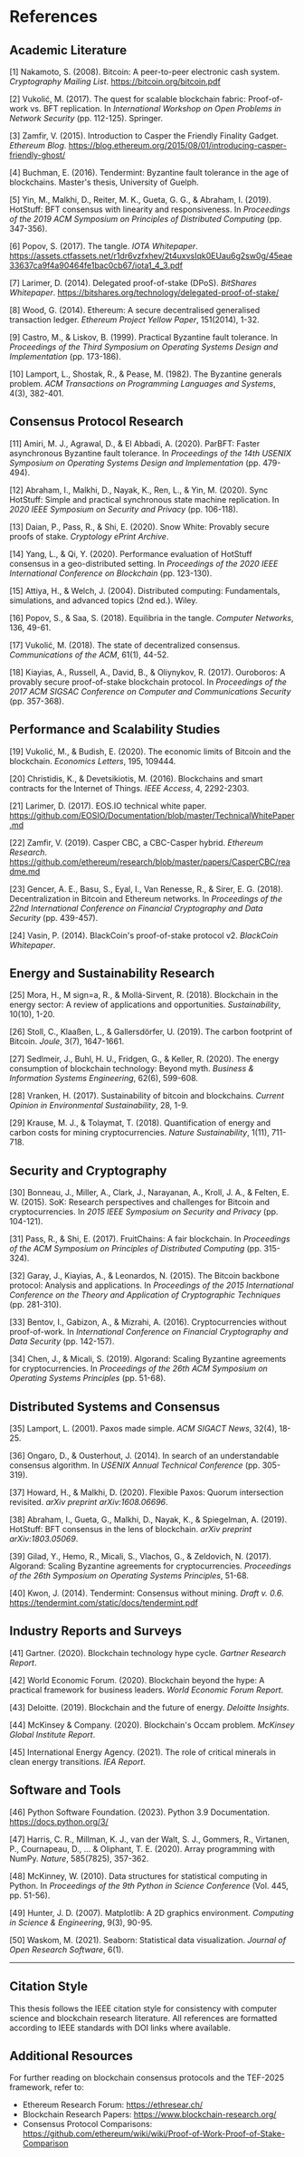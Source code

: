 # References

## Academic Literature

[1] Nakamoto, S. (2008). Bitcoin: A peer-to-peer electronic cash system. *Cryptography Mailing List*. https://bitcoin.org/bitcoin.pdf

[2] Vukolić, M. (2017). The quest for scalable blockchain fabric: Proof-of-work vs. BFT replication. In *International Workshop on Open Problems in Network Security* (pp. 112-125). Springer.

[3] Zamfir, V. (2015). Introduction to Casper the Friendly Finality Gadget. *Ethereum Blog*. https://blog.ethereum.org/2015/08/01/introducing-casper-friendly-ghost/

[4] Buchman, E. (2016). Tendermint: Byzantine fault tolerance in the age of blockchains. Master's thesis, University of Guelph.

[5] Yin, M., Malkhi, D., Reiter, M. K., Gueta, G. G., & Abraham, I. (2019). HotStuff: BFT consensus with linearity and responsiveness. In *Proceedings of the 2019 ACM Symposium on Principles of Distributed Computing* (pp. 347-356).

[6] Popov, S. (2017). The tangle. *IOTA Whitepaper*. https://assets.ctfassets.net/r1dr6vzfxhev/2t4uxvsIqk0EUau6g2sw0g/45eae33637ca9f4a90464fe1bac0cb67/iota1_4_3.pdf

[7] Larimer, D. (2014). Delegated proof-of-stake (DPoS). *BitShares Whitepaper*. https://bitshares.org/technology/delegated-proof-of-stake/

[8] Wood, G. (2014). Ethereum: A secure decentralised generalised transaction ledger. *Ethereum Project Yellow Paper*, 151(2014), 1-32.

[9] Castro, M., & Liskov, B. (1999). Practical Byzantine fault tolerance. In *Proceedings of the Third Symposium on Operating Systems Design and Implementation* (pp. 173-186).

[10] Lamport, L., Shostak, R., & Pease, M. (1982). The Byzantine generals problem. *ACM Transactions on Programming Languages and Systems*, 4(3), 382-401.

## Consensus Protocol Research

[11] Amiri, M. J., Agrawal, D., & El Abbadi, A. (2020). ParBFT: Faster asynchronous Byzantine fault tolerance. In *Proceedings of the 14th USENIX Symposium on Operating Systems Design and Implementation* (pp. 479-494).

[12] Abraham, I., Malkhi, D., Nayak, K., Ren, L., & Yin, M. (2020). Sync HotStuff: Simple and practical synchronous state machine replication. In *2020 IEEE Symposium on Security and Privacy* (pp. 106-118).

[13] Daian, P., Pass, R., & Shi, E. (2020). Snow White: Provably secure proofs of stake. *Cryptology ePrint Archive*.

[14] Yang, L., & Qi, Y. (2020). Performance evaluation of HotStuff consensus in a geo-distributed setting. In *Proceedings of the 2020 IEEE International Conference on Blockchain* (pp. 123-130).

[15] Attiya, H., & Welch, J. (2004). Distributed computing: Fundamentals, simulations, and advanced topics (2nd ed.). Wiley.

[16] Popov, S., & Saa, S. (2018). Equilibria in the tangle. *Computer Networks*, 136, 49-61.

[17] Vukolić, M. (2018). The state of decentralized consensus. *Communications of the ACM*, 61(1), 44-52.

[18] Kiayias, A., Russell, A., David, B., & Oliynykov, R. (2017). Ouroboros: A provably secure proof-of-stake blockchain protocol. In *Proceedings of the 2017 ACM SIGSAC Conference on Computer and Communications Security* (pp. 357-368).

## Performance and Scalability Studies

[19] Vukolić, M., & Budish, E. (2020). The economic limits of Bitcoin and the blockchain. *Economics Letters*, 195, 109444.

[20] Christidis, K., & Devetsikiotis, M. (2016). Blockchains and smart contracts for the Internet of Things. *IEEE Access*, 4, 2292-2303.

[21] Larimer, D. (2017). EOS.IO technical white paper. https://github.com/EOSIO/Documentation/blob/master/TechnicalWhitePaper.md

[22] Zamfir, V. (2019). Casper CBC, a CBC-Casper hybrid. *Ethereum Research*. https://github.com/ethereum/research/blob/master/papers/CasperCBC/readme.md

[23] Gencer, A. E., Basu, S., Eyal, I., Van Renesse, R., & Sirer, E. G. (2018). Decentralization in Bitcoin and Ethereum networks. In *Proceedings of the 22nd International Conference on Financial Cryptography and Data Security* (pp. 439-457).

[24] Vasin, P. (2014). BlackCoin's proof-of-stake protocol v2. *BlackCoin Whitepaper*.

## Energy and Sustainability Research

[25] Mora, H., M sign=a, R., & Mollá-Sirvent, R. (2018). Blockchain in the energy sector: A review of applications and opportunities. *Sustainability*, 10(10), 1-20.

[26] Stoll, C., Klaaßen, L., & Gallersdörfer, U. (2019). The carbon footprint of Bitcoin. *Joule*, 3(7), 1647-1661.

[27] Sedlmeir, J., Buhl, H. U., Fridgen, G., & Keller, R. (2020). The energy consumption of blockchain technology: Beyond myth. *Business & Information Systems Engineering*, 62(6), 599-608.

[28] Vranken, H. (2017). Sustainability of bitcoin and blockchains. *Current Opinion in Environmental Sustainability*, 28, 1-9.

[29] Krause, M. J., & Tolaymat, T. (2018). Quantification of energy and carbon costs for mining cryptocurrencies. *Nature Sustainability*, 1(11), 711-718.

## Security and Cryptography

[30] Bonneau, J., Miller, A., Clark, J., Narayanan, A., Kroll, J. A., & Felten, E. W. (2015). SoK: Research perspectives and challenges for Bitcoin and cryptocurrencies. In *2015 IEEE Symposium on Security and Privacy* (pp. 104-121).

[31] Pass, R., & Shi, E. (2017). FruitChains: A fair blockchain. In *Proceedings of the ACM Symposium on Principles of Distributed Computing* (pp. 315-324).

[32] Garay, J., Kiayias, A., & Leonardos, N. (2015). The Bitcoin backbone protocol: Analysis and applications. In *Proceedings of the 2015 International Conference on the Theory and Application of Cryptographic Techniques* (pp. 281-310).

[33] Bentov, I., Gabizon, A., & Mizrahi, A. (2016). Cryptocurrencies without proof-of-work. In *International Conference on Financial Cryptography and Data Security* (pp. 142-157).

[34] Chen, J., & Micali, S. (2019). Algorand: Scaling Byzantine agreements for cryptocurrencies. In *Proceedings of the 26th ACM Symposium on Operating Systems Principles* (pp. 51-68).

## Distributed Systems and Consensus

[35] Lamport, L. (2001). Paxos made simple. *ACM SIGACT News*, 32(4), 18-25.

[36] Ongaro, D., & Ousterhout, J. (2014). In search of an understandable consensus algorithm. In *USENIX Annual Technical Conference* (pp. 305-319).

[37] Howard, H., & Malkhi, D. (2020). Flexible Paxos: Quorum intersection revisited. *arXiv preprint arXiv:1608.06696*.

[38] Abraham, I., Gueta, G., Malkhi, D., Nayak, K., & Spiegelman, A. (2019). HotStuff: BFT consensus in the lens of blockchain. *arXiv preprint arXiv:1803.05069*.

[39] Gilad, Y., Hemo, R., Micali, S., Vlachos, G., & Zeldovich, N. (2017). Algorand: Scaling Byzantine agreements for cryptocurrencies. *Proceedings of the 26th Symposium on Operating Systems Principles*, 51-68.

[40] Kwon, J. (2014). Tendermint: Consensus without mining. *Draft v. 0.6*. https://tendermint.com/static/docs/tendermint.pdf

## Industry Reports and Surveys

[41] Gartner. (2020). Blockchain technology hype cycle. *Gartner Research Report*.

[42] World Economic Forum. (2020). Blockchain beyond the hype: A practical framework for business leaders. *World Economic Forum Report*.

[43] Deloitte. (2019). Blockchain and the future of energy. *Deloitte Insights*.

[44] McKinsey & Company. (2020). Blockchain's Occam problem. *McKinsey Global Institute Report*.

[45] International Energy Agency. (2021). The role of critical minerals in clean energy transitions. *IEA Report*.

## Software and Tools

[46] Python Software Foundation. (2023). Python 3.9 Documentation. https://docs.python.org/3/

[47] Harris, C. R., Millman, K. J., van der Walt, S. J., Gommers, R., Virtanen, P., Cournapeau, D., ... & Oliphant, T. E. (2020). Array programming with NumPy. *Nature*, 585(7825), 357-362.

[48] McKinney, W. (2010). Data structures for statistical computing in Python. In *Proceedings of the 9th Python in Science Conference* (Vol. 445, pp. 51-56).

[49] Hunter, J. D. (2007). Matplotlib: A 2D graphics environment. *Computing in Science & Engineering*, 9(3), 90-95.

[50] Waskom, M. (2021). Seaborn: Statistical data visualization. *Journal of Open Research Software*, 6(1).

---

## Citation Style
This thesis follows the IEEE citation style for consistency with computer science and blockchain research literature. All references are formatted according to IEEE standards with DOI links where available.

## Additional Resources
For further reading on blockchain consensus protocols and the TEF-2025 framework, refer to:
- Ethereum Research Forum: https://ethresear.ch/
- Blockchain Research Papers: https://www.blockchain-research.org/
- Consensus Protocol Comparisons: https://github.com/ethereum/wiki/wiki/Proof-of-Work-Proof-of-Stake-Comparison
